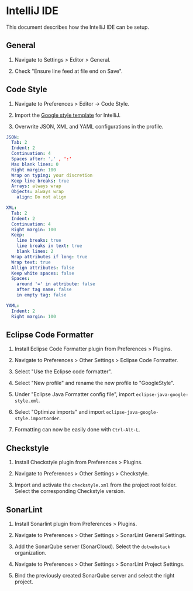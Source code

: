 # IntelliJ IDE

This document describes how the IntelliJ IDE can be setup.

## General

1. Navigate to Settings > Editor > General.

1. Check "Ensure line feed at file end on Save".

## Code Style

1. Navigate to Preferences > Editor -> Code Style.

1. Import the [Google style template](intellij-java-google-style.xml) for IntelliJ.

1. Overwrite JSON, XML and YAML configurations in the profile.

  ```yaml
  JSON:
    Tab: 2
    Indent: 2
    Continuation: 4
    Spaces after: ',' , ':'
    Max blank lines: 0
    Right margin: 100
    Wrap on typing: your discretion
    Keep line breaks: true
    Arrays: always wrap
    Objects: always wrap
      align: Do not align

  XML:
    Tab: 2
    Indent: 2
    Continuation: 4
    Right margin: 100
    Keep:
      line breaks: true
      line breaks in text: true
      blank lines: 2
    Wrap attributes if long: true
    Wrap text: true
    Allign attributes: false
    Keep white spaces: false
    Spaces:
      around '=' in attribute: false
      after tag name: false
      in empty tag: false

  YAML:
    Indent: 2
    Right margin: 100
  ```

## Eclipse Code Formatter

1. Install Eclipse Code Formatter plugin from Preferences > Plugins.

1. Navigate to Preferences > Other Settings > Eclipse Code Formatter.

1. Select "Use the Eclipse code formatter".

1. Select "New profile" and rename the new profile to "GoogleStyle".

1. Under "Eclipse Java Formatter config file", import `eclipse-java-google-style.xml`.

1. Select "Optimize imports" and import `eclipse-java-google-style.importorder`.

1. Formatting can now be easily done with `Ctrl-Alt-L`.

## Checkstyle

1. Install Checkstyle plugin from Preferences > Plugins.

1. Navigate to Preferences > Other Settings > Checkstyle.

1. Import and activate the `checkstyle.xml` from the project root folder. Select the corresponding Checkstyle version.

## SonarLint

1. Install Sonarlint plugin from Preferences > Plugins.

1. Navigate to Preferences > Other Settings > SonarLint General Settings.

1. Add the SonarQube server (SonarCloud). Select the `dotwebstack` organization.

1. Navigate to Preferences > Other Settings > SonarLint Project Settings.

1. Bind the previously created SonarQube server and select the right project.
